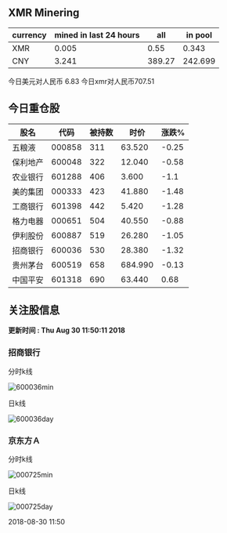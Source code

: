 ## XMR Minering

|currency|mined in last 24 hours|all|in pool|
|---|---|---|---|
|XMR|0.005|0.55|0.343|
|CNY|3.241|389.27|242.699|

今日美元对人民币 6.83	今日xmr对人民币707.51


## 今日重仓股 

|股名|代码|被持数|时价|涨跌%|
|---|---|---|---|---|
|五粮液|000858|311|63.520|-0.25|
|保利地产|600048|322|12.040|-0.58|
|农业银行|601288|406|3.600|-1.1|
|美的集团|000333|423|41.880|-1.48|
|工商银行|601398|442|5.420|-1.28|
|格力电器|000651|504|40.550|-0.88|
|伊利股份|600887|519|26.280|-1.05|
|招商银行|600036|530|28.380|-1.32|
|贵州茅台|600519|658|684.990|-0.13|
|中国平安|601318|690|63.440|0.68|

## 关注股信息
**更新时间 : Thu Aug 30 11:50:11 2018**
### 招商银行 
分时k线

![600036min](http://image.sinajs.cn/newchart/min/n/sh600036.gif)

日k线

![600036day](http://image.sinajs.cn/newchart/daily/n/sh600036.gif)

### 京东方Ａ 
分时k线

![000725min](http://image.sinajs.cn/newchart/min/n/sz000725.gif)

日k线

![000725day](http://image.sinajs.cn/newchart/daily/n/sz000725.gif)

2018-08-30 11:50